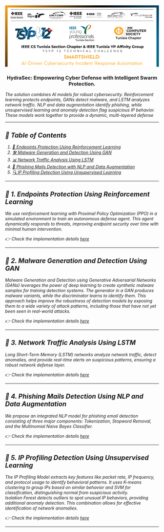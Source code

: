 <p align="center">
  <a href="" rel="noopener">
 <img src="/images/tsyp_img1.png" alt="Project logo"></a>
</p>

<h3 align="center">HydraSec:</span> Empowering Cyber Defense with Intelligent Swarm Protection.
</h3>
<p align="">
   <i>The solution combines AI models for robust cybersecurity. Reinforcement learning protects endpoints, GANs detect malware, and LSTM analyzes network traffic. NLP and data augmentation identify phishing, while unsupervised learning and anomaly detection flag suspicious IP behavior. These models work together to provide a dynamic, multi-layered defense <i>
</p>

---

## 📝 Table of Contents
1. [🤖 Endpoints Protection Using Reinforcement Learning](#epurl)
2. [🛠️ Malware Generation and Detection Using GAN](#mgdug)
3. [📊 Network Traffic Analysis Using LSTM](#ntaul)
4. [📧 Phishing Mails Detection with NLP and Data Augmentation](#pmd)
5. [🔍 IP Profiling Detection Using Unsupervised Learning](#ipp)

---

## 📌 1. Endpoints Protection Using Reinforcement Learning <a name="epurl"></a>
We use reinforcement learning with Proximal Policy Optimization (PPO) in a simulated environment to train an autonomous defense agent. This agent dynamically responds to threats, improving endpoint security over time with minimal human intervention.

👉 Check the implementation details [here](https://github.com/Fares-Frini/TSYP12-CSYP-Challenge/tree/main/AI_Models/Endpoints%20Protection%20Using%20Reinforcement%20Learning)

---

## 📌 2. Malware Generation and Detection Using GAN <a name="mgdug"></a>
Malware Generation and Detection using Generative Adversarial Networks (GANs) leverages the power of deep learning to create synthetic malware samples for training detection systems. The generator in a GAN produces malware variants, while the discriminator learns to identify them. This approach helps improve the robustness of detection models by exposing them to a wide variety of attack patterns, including those that have not yet been seen in real-world attacks.

👉 Check the implementation details [here](https://github.com/Fares-Frini/TSYP12-CSYP-Challenge/tree/main/AI_Models/Malware%20Generation%20and%20Detection%20Using%20GAN)

---

## 📌 3. Network Traffic Analysis Using LSTM <a name="ntaul"></a>
Long Short-Term Memory (LSTM) networks analyze network traffic, detect anomalies, and provide real-time alerts on suspicious patterns, ensuring a robust network defense layer.

👉 Check the implementation details [here](https://github.com/Fares-Frini/TSYP12-CSYP-Challenge/tree/main/AI_Models/Network%20Trafic%20analysis%20using%20LSTM)

---

## 📌 4. Phishing Mails Detection Using NLP and Data Augmentation <a name="pmd"></a>
 We propose an integrated NLP model for phishing email detection consisting of three major components: Tokenization, Stopword Removal, and the Multinomial Naive Bayes Classifier.

👉 Check the implementation details [here](https://github.com/Fares-Frini/TSYP12-CSYP-Challenge/tree/main/AI_Models/Phishing%20Mails%20Detection%20Using%20Data%20augmentation%20and%20nlp)

---

## 📌 5. IP Profiling Detection Using Unsupervised Learning <a name="ipp"></a>
The IP Profiling Model extracts key features like packet rate, IP frequency, and protocol usage to identify behavioral patterns. It uses K-means clustering to group IPs based on similar behavior and SVM for classification, distinguishing normal from suspicious activity. <br>Isolation Forest detects outliers to spot unusual IP behaviors, providing additional anomaly detection. This combination allows for effective identification of network anomalies.

👉 Check the implementation details [here](https://github.com/Fares-Frini/TSYP12-CSYP-Challenge/tree/main/AI_Models/ip%20Profiling%20Detection%20Using%20Unsupervised%20Learning)

---
